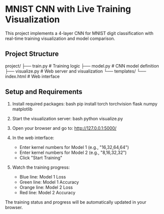 # MNIST CNN with Live Training Visualization

This project implements a 4-layer CNN for MNIST digit classification with real-time training visualization and model comparison.

## Project Structure
project/
├── train.py          # Training logic
├── model.py          # CNN model definition
├── visualize.py      # Web server and visualization
└── templates/
    └── index.html    # Web interface

## Setup and Requirements

1. Install required packages:
bash
pip install torch torchvision flask numpy matplotlib

2. Start the visualization server:
bash
python visualize.py

3. Open your browser and go to:
http://127.0.0.1:5000/

4. In the web interface:
   - Enter kernel numbers for Model 1 (e.g., "16,32,64,64")
   - Enter kernel numbers for Model 2 (e.g., "8,16,32,32")
   - Click "Start Training"

5. Watch the training progress:
   - Blue line: Model 1 Loss
   - Green line: Model 1 Accuracy
   - Orange line: Model 2 Loss
   - Red line: Model 2 Accuracy

The training status and progress will be automatically updated in your browser.
